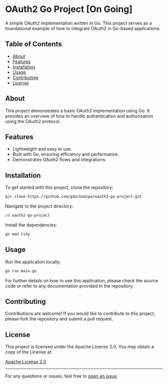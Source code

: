 # OAuth2 Go Project [On Going]

A simple OAuth2 implementation written in Go. This project serves as a foundational example of how to integrate OAuth2 in Go-based applications.

## Table of Contents

- [About](#about)
- [Features](#features)
- [Installation](#installation)
- [Usage](#usage)
- [Contributing](#contributing)
- [License](#license)

## About

This project demonstrates a basic OAuth2 implementation using Go. It provides an overview of how to handle authentication and authorization using the OAuth2 protocol.

## Features

- Lightweight and easy to use.
- Built with Go, ensuring efficiency and performance.
- Demonstrates OAuth2 flows and integrations.

## Installation

To get started with this project, clone the repository:

```bash
git clone https://github.com/gdochadipa/oauth2-go-project.git
```

Navigate to the project directory:

```bash
cd oauth2-go-project
```

Install the dependencies:

```bash
go mod tidy
```

## Usage

Run the application locally:

```bash
go run main.go
```

For further details on how to use this application, please check the source code or refer to any documentation provided in the repository.

## Contributing

Contributions are welcome! If you would like to contribute to this project, please fork the repository and submit a pull request.

## License

This project is licensed under the Apache License 2.0. You may obtain a copy of the License at:

[Apache License 2.0](https://www.apache.org/licenses/LICENSE-2.0)

---

For any questions or issues, feel free to [open an issue](https://github.com/gdochadipa/oauth2-go-project/issues).
